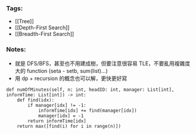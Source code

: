 ### Tags:
- [[Tree]]
- [[Depth-First Search]]
- [[Breadth-First Search]]
### Notes:
- 就是 DFS/BFS，甚至也不用建成樹，但要注意很容易 TLE，不要亂用複雜度大的 function (seta - setb, sum(list)...)
- 用 dp + recursion 的概念也可以解，更快更好寫
```python=
def numOfMinutes(self, n: int, headID: int, manager: List[int], informTime: List[int]) -> int:
    def find(idx):
        if manager[idx] != -1:
            informTime[idx] += find(manager[idx])
            manager[idx] = -1
        return informTime[idx]
    return max([find(i) for i in range(n)])
```

